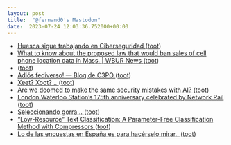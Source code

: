 ```yaml
---
layout: post
title:  "@fernand0's Mastodon"
date:  2023-07-24 12:03:36.752000+00:00
---
```

*  [Huesca sigue trabajando en Ciberseguridad ](https://cadenaser.com/aragon/2023/07/16/huesca-sigue-trabajando-en-ciberseguridad-radio-huesca) ([toot](https://mastodon.social/@fernand0/110768961404980100))
*  [What to know about the proposed law that would ban sales of cell phone location data in Mass. \| WBUR News ](https://www.wbur.org/news/2023/07/14/legislation-digital-privacy-phone-data-sellar) ([toot](https://mastodon.social/@fernand0/110768797003907758))
*  [ ](https://mastodon.online/@JProl) ([toot](https://mastodon.social/@fernand0/110768770803647368))
*  [Adiós fediverso! — Blog de C3PO ](https://c3po.website/blog/adios-fediverso) ([toot](https://mastodon.social/@fernand0/110768637824960357))
*  [Xeet? Xoot? .. ](https://mastodon.social/@fernand0/110768504379278884) ([toot](https://mastodon.social/@fernand0/110768504379278884))
*  [Are we doomed to make the same security mistakes with AI? ](https://securityintelligence.com/articles/are-we-doomed-to-make-the-same-security-mistakes-with-ai) ([toot](https://mastodon.social/@fernand0/110768393579670421))
*  [London Waterloo Station’s 175th anniversary celebrated by Network Rail ](https://www.railadvent.co.uk/2023/07/london-waterloo-stations-175th-anniversary-celebrated-by-network-rail.htm) ([toot](https://mastodon.social/@fernand0/110768117367671889))
*  [Seleccionando gorra...  ](https://mastodon.social/@fernand0/110768004141728004) ([toot](https://mastodon.social/@fernand0/110768004141728004))
*  [“Low-Resource” Text Classification: A Parameter-Free Classification Method with Compressors ](https://aclanthology.org/2023.findings-acl.42) ([toot](https://mastodon.social/@fernand0/110767951339547848))
*  [Lo de las encuestas en España es para hacérselo mirar.. ](https://mastodon.social/@fernand0/110767907160778192) ([toot](https://mastodon.social/@fernand0/110767907160778192))
